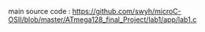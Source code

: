 main source code : https://github.com/swyh/microC-OSII/blob/master/ATmega128_final_Project/lab1/app/lab1.c
